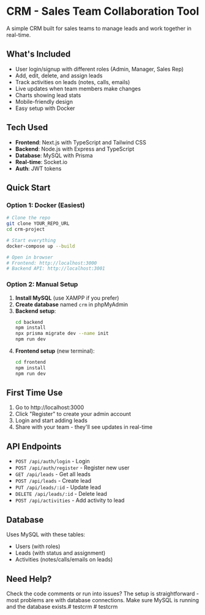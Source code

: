# CRM - Sales Team Collaboration Tool

A simple CRM built for sales teams to manage leads and work together in real-time.

## What's Included

- User login/signup with different roles (Admin, Manager, Sales Rep)
- Add, edit, delete, and assign leads
- Track activities on leads (notes, calls, emails)
- Live updates when team members make changes
- Charts showing lead stats
- Mobile-friendly design
- Easy setup with Docker

## Tech Used

- **Frontend**: Next.js with TypeScript and Tailwind CSS
- **Backend**: Node.js with Express and TypeScript
- **Database**: MySQL with Prisma
- **Real-time**: Socket.io
- **Auth**: JWT tokens

## Quick Start

### Option 1: Docker (Easiest)

```bash
# Clone the repo
git clone YOUR_REPO_URL
cd crm-project

# Start everything
docker-compose up --build

# Open in browser
# Frontend: http://localhost:3000
# Backend API: http://localhost:3001
```

### Option 2: Manual Setup

1. **Install MySQL** (use XAMPP if you prefer)
2. **Create database** named `crm` in phpMyAdmin
3. **Backend setup**:
   ```bash
   cd backend
   npm install
   npx prisma migrate dev --name init
   npm run dev
   ```
4. **Frontend setup** (new terminal):
   ```bash
   cd frontend
   npm install
   npm run dev
   ```

## First Time Use

1. Go to http://localhost:3000
2. Click "Register" to create your admin account
3. Login and start adding leads
4. Share with your team - they'll see updates in real-time

## API Endpoints

- `POST /api/auth/login` - Login
- `POST /api/auth/register` - Register new user
- `GET /api/leads` - Get all leads
- `POST /api/leads` - Create lead
- `PUT /api/leads/:id` - Update lead
- `DELETE /api/leads/:id` - Delete lead
- `POST /api/activities` - Add activity to lead

## Database

Uses MySQL with these tables:
- Users (with roles)
- Leads (with status and assignment)
- Activities (notes/calls/emails on leads)

## Need Help?

Check the code comments or run into issues? The setup is straightforward - most problems are with database connections. Make sure MySQL is running and the database exists.#   t e s t c r m  
 #   t e s t c r m  
 